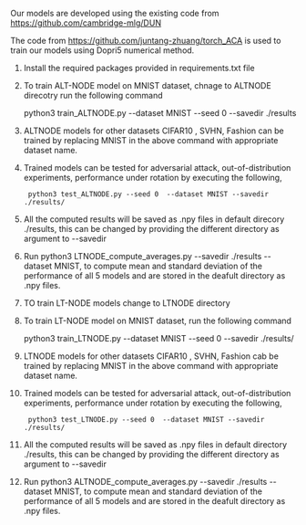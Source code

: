 Our models are developed using the existing code from https://github.com/cambridge-mlg/DUN 

The code from https://github.com/juntang-zhuang/torch_ACA is used to train our models using Dopri5 numerical method.






1. Install the required packages provided in requirements.txt file 

2. To train ALT-NODE model on MNIST dataset, chnage to ALTNODE direcotry run the following command
  
     python3 train_ALTNODE.py --dataset MNIST --seed 0 --savedir ./results
   
3. ALTNODE models for other datasets CIFAR10 , SVHN, Fashion can be trained by replacing MNIST in the above command with appropriate dataset name.

4. Trained models can be tested for adversarial attack, out-of-distribution experiments, performance under rotation by executing the following, 

		python3 test_ALTNODE.py --seed 0  --dataset MNIST --savedir ./results/
		
5. All the computed results will be saved as .npy files in default direcory ./results, this can be changed by providing the different directory as argument to --savedir	


6. Run python3 LTNODE_compute_averages.py --savedir ./results --dataset MNIST, to compute mean and standard deviation of the performance of all 5 models and are stored in the deafult directory as .npy files.



1. TO train LT-NODE models change to LTNODE directory

2. To train LT-NODE model on MNIST dataset, run the following command
  
    python3 train_LTNODE.py --dataset MNIST --seed 0 --savedir ./results/
   
3. LTNODE models for other datasets CIFAR10 , SVHN, Fashion cab be trained by replacing MNIST in the above command with appropriate dataset name.



4. Trained models can be tested for adversarial attack, out-of-distribution experiments, performance under rotation by executing the following, 

		python3 test_LTNODE.py --seed 0  --dataset MNIST --savedir ./results/
		
5. All the computed results will be saved as .npy files in default directory ./results, this can be changed by providing the different directory as argument to --savedir	

6. Run python3 ALTNODE_compute_averages.py --savedir ./results --dataset MNIST, to compute mean and standard deviation of the performance of all 5 models and are stored in the deafult directory as .npy files.
